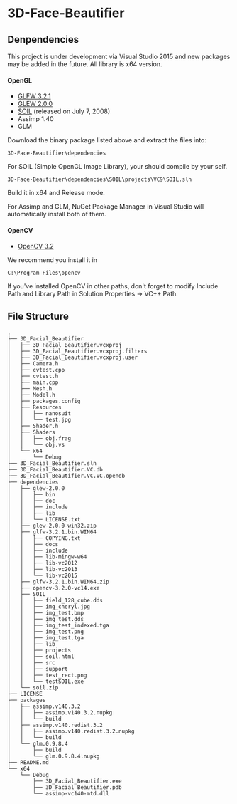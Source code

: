 # 3D-Face-Beautifier
## Denpendencies

This project is under development via Visual Studio 2015 and new packages may be added in the future. All library is x64 version.

#### OpenGL
* [GLFW 3.2.1](http://www.glfw.org/download.html)
* [GLEW 2.0.0](http://glew.sourceforge.net)
* [SOIL](http://www.lonesock.net/soil.html) (released on July 7, 2008)
* Assimp 1.40
* GLM

Download the binary package listed above and extract the files into:
    
    3D-Face-Beautifier\dependencies

For SOIL (Simple OpenGL Image Library), your should compile by your self.

    3D-Face-Beautifier\dependencies\SOIL\projects\VC9\SOIL.sln
    
Build it in x64 and Release mode.

For Assimp and GLM, NuGet Package Manager in Visual Studio will automatically install both of them.

#### OpenCV
* [OpenCV 3.2](http://opencv.org/releases.html)

We recommend you install it in

    C:\Program Files\opencv

If you've installed OpenCV in other paths, don't forget to modify Include Path and Library Path in Solution Properties -> VC++ Path.

## File Structure
    .
    ├── 3D_Facial_Beautifier
    │   ├── 3D_Facial_Beautifier.vcxproj
    │   ├── 3D_Facial_Beautifier.vcxproj.filters
    │   ├── 3D_Facial_Beautifier.vcxproj.user
    │   ├── Camera.h
    │   ├── cvtest.cpp
    │   ├── cvtest.h
    │   ├── main.cpp
    │   ├── Mesh.h
    │   ├── Model.h
    │   ├── packages.config
    │   ├── Resources
    │   │   ├── nanosuit
    │   │   └── test.jpg
    │   ├── Shader.h
    │   ├── Shaders
    │   │   ├── obj.frag
    │   │   └── obj.vs
    │   └── x64
    │       └── Debug
    ├── 3D_Facial_Beautifier.sln
    ├── 3D_Facial_Beautifier.VC.db
    ├── 3D_Facial_Beautifier.VC.VC.opendb
    ├── dependencies
    │   ├── glew-2.0.0
    │   │   ├── bin
    │   │   ├── doc
    │   │   ├── include
    │   │   ├── lib
    │   │   └── LICENSE.txt
    │   ├── glew-2.0.0-win32.zip
    │   ├── glfw-3.2.1.bin.WIN64
    │   │   ├── COPYING.txt
    │   │   ├── docs
    │   │   ├── include
    │   │   ├── lib-mingw-w64
    │   │   ├── lib-vc2012
    │   │   ├── lib-vc2013
    │   │   └── lib-vc2015
    │   ├── glfw-3.2.1.bin.WIN64.zip
    │   ├── opencv-3.2.0-vc14.exe
    │   ├── SOIL
    │   │   ├── field_128_cube.dds
    │   │   ├── img_cheryl.jpg
    │   │   ├── img_test.bmp
    │   │   ├── img_test.dds
    │   │   ├── img_test_indexed.tga
    │   │   ├── img_test.png
    │   │   ├── img_test.tga
    │   │   ├── lib
    │   │   ├── projects
    │   │   ├── soil.html
    │   │   ├── src
    │   │   ├── support
    │   │   ├── test_rect.png
    │   │   └── testSOIL.exe
    │   └── soil.zip
    ├── LICENSE
    ├── packages
    │   ├── assimp.v140.3.2
    │   │   ├── assimp.v140.3.2.nupkg
    │   │   └── build
    │   ├── assimp.v140.redist.3.2
    │   │   ├── assimp.v140.redist.3.2.nupkg
    │   │   └── build
    │   └── glm.0.9.8.4
    │       ├── build
    │       └── glm.0.9.8.4.nupkg
    ├── README.md
    └── x64
        └── Debug
            ├── 3D_Facial_Beautifier.exe
            ├── 3D_Facial_Beautifier.pdb
            └── assimp-vc140-mtd.dll
